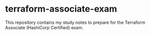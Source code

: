 # terraform-associate-exam
This repository contains my study notes to prepare for the Terraform Associate (HashiCorp Certified) exam.
